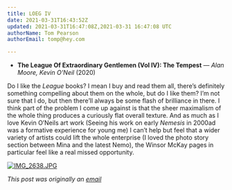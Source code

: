 ```yaml
---
title: LOEG IV
date: 2021-03-31T16:43:52Z
updated: 2021-03-31T16:47:08Z,2021-03-31 16:47:08 UTC
authorName: Tom Pearson
authorEmail: tomp@hey.com

---
```

*   **The League Of Extraordinary Gentlemen (Vol IV): The Tempest** — _Alan Moore, Kevin O'Neil_ (2020)

Do I like the _League_ books? I mean I buy and read them all, there’s definitely something compelling about them on the whole, but do I like them? I’m not sure that I do, but then there’ll always be some flash of brilliance in there. I think part of the problem I come up against is that the sheer maximalism of the whole thing produces a curiously flat overall texture. And as much as I love Kevin O’Neils art work (Seeing his work on early _Nemesis_ in 2000ad was a formative experience for young me) I can’t help but feel that a wider variety of artists could lift the whole enterprise (I loved the photo story section between Mina and the latest Nemo), the Winsor McKay pages in particular feel like a real missed opportunity.  
  

 [![IMG_2638.JPG](https://world.hey.com/tomp/84921137/representations/eyJfcmFpbHMiOnsibWVzc2FnZSI6IkJBaHBCRGlHUEJRPSIsImV4cCI6bnVsbCwicHVyIjoiYmxvYl9pZCJ9fQ==--3f122276bfbe8dbb1d9a672acd07c86c6cc5d145/eyJfcmFpbHMiOnsibWVzc2FnZSI6IkJBaDdDam9MWm05eWJXRjBTU0lJU2xCSEJqb0dSVlE2RkhKbGMybDZaVjkwYjE5c2FXMXBkRnNIYVFLQUIya0NBQVU2REhGMVlXeHBkSGxwU3pvTGJHOWhaR1Z5ZXdZNkNYQmhaMlV3T2cxamIyRnNaWE5qWlZRPSIsImV4cCI6bnVsbCwicHVyIjoidmFyaWF0aW9uIn19--afd0597065e95e7fda232779605f74232acbb77e/IMG_2638.JPG)](https://world.hey.com/tomp/84921137/blobs/eyJfcmFpbHMiOnsibWVzc2FnZSI6IkJBaHBCRGlHUEJRPSIsImV4cCI6bnVsbCwicHVyIjoiYmxvYl9pZCJ9fQ==--3f122276bfbe8dbb1d9a672acd07c86c6cc5d145/IMG_2638.JPG?disposition=attachment "Download IMG_2638.JPG")

_This post was originally an [email](https://world.hey.com/tomp)_